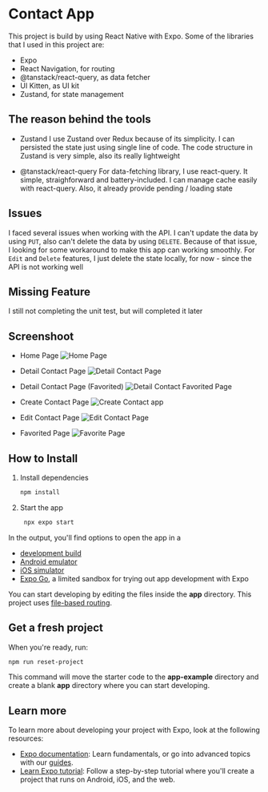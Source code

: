 # Contact App

This project is build by using React Native with Expo. Some of the libraries that I used in this project are:
- Expo
- React Navigation, for routing
- @tanstack/react-query, as data fetcher
- UI Kitten, as UI kit
- Zustand, for state management

## The reason behind the tools

* Zustand
I use Zustand over Redux because of its simplicity. I can persisted the state just using single line of code. The code
structure in Zustand is very simple, also its really lightweight

* @tanstack/react-query
For data-fetching library, I use react-query. It simple, straighforward and battery-included. I can manage cache
easily with react-query. Also, it already provide pending / loading state

## Issues

I faced several issues when working with the API.
I can't update the data by using `PUT`, also can't delete the data by using `DELETE`. Because of that issue, I looking for some
workaround to make this app can working smoothly. For `Edit` and `Delete` features, I just delete the state locally, for now - since
the API is not working well

## Missing Feature

I still not completing the unit test, but will completed it later

## Screenshoot

- Home Page
![Home Page](https://github.com/andreepratama27/contact-app/blob/main/screenshots/home-page.PNG)

- Detail Contact Page
![Detail Contact Page](https://github.com/andreepratama27/contact-app/blob/main/screenshots/detail-page.PNG)

- Detail Contact Page (Favorited)
![Detail Contact Favorited Page](https://github.com/andreepratama27/contact-app/blob/main/screenshots/detail-page-favorited.PNG)

- Create Contact Page
![Create Contact app](https://github.com/andreepratama27/contact-app/blob/main/screenshots/create-page.PNG)

- Edit Contact Page
![Edit Contact Page](https://github.com/andreepratama27/contact-app/blob/main/screenshots/edit-page.PNG)

- Favorited Page
![Favorite Page](https://github.com/andreepratama27/contact-app/blob/main/screenshots/favorite-page.PNG)

## How to Install

1. Install dependencies

   ```bash
   npm install
   ```

2. Start the app

   ```bash
    npx expo start
   ```

In the output, you'll find options to open the app in a

- [development build](https://docs.expo.dev/develop/development-builds/introduction/)
- [Android emulator](https://docs.expo.dev/workflow/android-studio-emulator/)
- [iOS simulator](https://docs.expo.dev/workflow/ios-simulator/)
- [Expo Go](https://expo.dev/go), a limited sandbox for trying out app development with Expo

You can start developing by editing the files inside the **app** directory. This project uses [file-based routing](https://docs.expo.dev/router/introduction).

## Get a fresh project

When you're ready, run:

```bash
npm run reset-project
```

This command will move the starter code to the **app-example** directory and create a blank **app** directory where you can start developing.

## Learn more

To learn more about developing your project with Expo, look at the following resources:

- [Expo documentation](https://docs.expo.dev/): Learn fundamentals, or go into advanced topics with our [guides](https://docs.expo.dev/guides).
- [Learn Expo tutorial](https://docs.expo.dev/tutorial/introduction/): Follow a step-by-step tutorial where you'll create a project that runs on Android, iOS, and the web.
